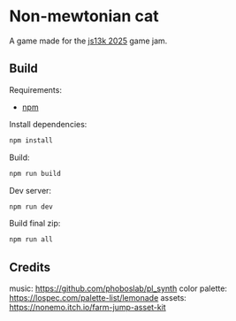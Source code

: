 Non-mewtonian cat
===

A game made for the [js13k 2025](https://js13kgames.com/) game jam.

## Build

Requirements:
- [npm](https://www.npmjs.com/)

Install dependencies:
```sh
npm install
```

Build:
```sh
npm run build
```

Dev server:
```sh
npm run dev
```

Build final zip:
```sh
npm run all
```

## Credits

music: https://github.com/phoboslab/pl_synth
color palette: https://lospec.com/palette-list/lemonade
assets: https://nonemo.itch.io/farm-jump-asset-kit
